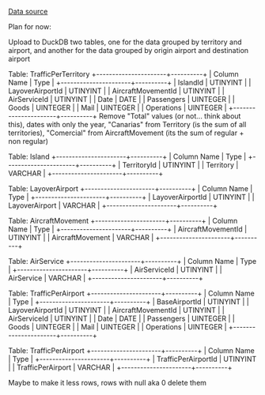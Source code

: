 [Data source](https://www3.gobiernodecanarias.org/istac/statistical-visualizer/visualizer/collection.html?resourceType=collection&agencyId=ISTAC&resourceId=C00017A_000001)

Plan for now:

Upload to DuckDB two tables, one for the data grouped by territory and airport, and another for the data grouped by origin airport and destination airport

Table: TrafficPerTerritory
+----------------------+----------+
| Column Name          | Type     |
+----------------------+----------+
| IslandId             | UTINYINT |
| LayoverAirportId     | UTINYINT |
| AircraftMovementId   | UTINYINT |
| AirServiceId         | UTINYINT |
| Date                 | DATE     |
| Passengers           | UINTEGER |
| Goods                | UINTEGER |
| Mail                 | UINTEGER |
| Operations           | UINTEGER |
+----------------------+----------+
Remove "Total" values (or not... think about this), dates with only the year, "Canarias" from Territory (is the sum of all territories), "Comercial" from AircraftMovement (its the sum of regular + non regular)

Table: Island
+----------------------+----------+
| Column Name          | Type     |
+----------------------+----------+
| TerritoryId          | UTINYINT |
| Territory            | VARCHAR  |
+----------------------+----------+

Table: LayoverAirport
+----------------------+----------+
| Column Name          | Type     |
+----------------------+----------+
| LayoverAirportId     | UTINYINT |
| LayoverAirport       | VARCHAR  |
+----------------------+----------+

Table: AircraftMovement
+----------------------+----------+
| Column Name          | Type     |
+----------------------+----------+
| AircraftMovementId   | UTINYINT |
| AircraftMovement     | VARCHAR  |
+----------------------+----------+

Table: AirService
+----------------------+----------+
| Column Name          | Type     |
+----------------------+----------+
| AirServiceId         | UTINYINT |
| AirService           | VARCHAR  |
+----------------------+----------+

Table: TrafficPerAirport
+----------------------+----------+
| Column Name          | Type     |
+----------------------+----------+
| BaseAirportId        | UTINYINT |
| LayoverAirportId     | UTINYINT |
| AircraftMovementId   | UTINYINT |
| AirServiceId         | UTINYINT |
| Date                 | DATE     |
| Passengers           | UINTEGER |
| Goods                | UINTEGER |
| Mail                 | UINTEGER |
| Operations           | UINTEGER |
+----------------------+----------+

Table: TrafficPerAirport
+----------------------+----------+
| Column Name          | Type     |
+----------------------+----------+
| TrafficPerAirportId  | UTINYINT |
| TrafficPerAirport    | VARCHAR  |
+----------------------+----------+

Maybe to make it less rows, rows with null aka 0 delete them
